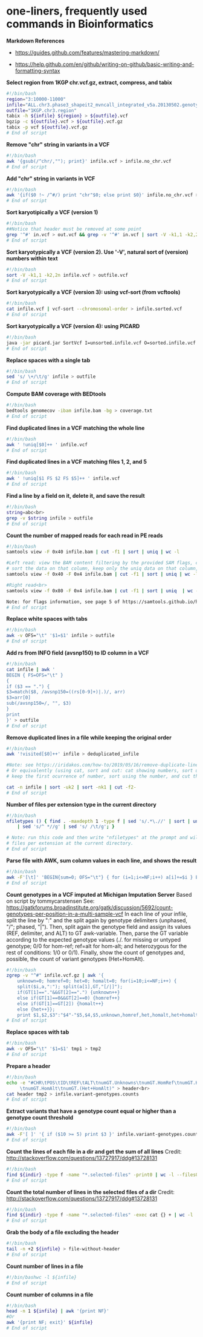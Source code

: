 # one-liners, frequently used commands in Bioinformatics

**Markdown References**

+ https://guides.github.com/features/mastering-markdown/

+ https://help.github.com/en/github/writing-on-github/basic-writing-and-formatting-syntax




**Select region from 1KGP chr.vcf.gz, extract, compress, and tabix**
```Bash
#!/bin/bash
region="3:10000-11000"
infile="ALL.chr3.phase3_shapeit2_mvncall_integrated_v5a.20130502.genotypes.vcf.gz"
outfile="1KGP.chr3.region"
tabix -h ${infile} ${region} > ${outfile}.vcf
bgzip -c ${outfile}.vcf > ${outfile}.vcf.gz
tabix -p vcf ${outfile}.vcf.gz
# End of script
```


**Remove "chr" string in variants in a VCF**
```Bash
#!/bin/bash
awk '{gsub(/^chr/,""); print}' infile.vcf > infile.no_chr.vcf
# End of script
```


**Add "chr" string in variants in VCF**
```Bash
#!/bin/bash
awk '{if($0 !~ /^#/) print "chr"$0; else print $0}' infile.no_chr.vcf > infile.vcf
# End of script
```


**Sort karyotipically a VCF (version 1)**
```Bash
#!/bin/bash
##Notice that header must be removed at some point
grep '^#' in.vcf > out.vcf && grep -v '^#' in.vcf | sort -V -k1,1 -k2,2n >> out.vcf
# End of script
```


**Sort karyotypically a VCF (version 2). Use '-V', natural sort of (version) numbers within text**
```Bash
#!/bin/bash
sort -V -k1,1 -k2,2n infile.vcf > outfile.vcf
# End of script
```


**Sort karyotypically a VCF (version 3): using vcf-sort (from vcftools)**
```Bash
#!/bin/bash
cat infile.vcf | vcf-sort --chromosomal-order > infile.sorted.vcf
# End of script
```


**Sort karyotypically a VCF (version 4): using PICARD**
```Bash
#!/bin/bash
java -jar picard.jar SortVcf I=unsorted.infile.vcf O=sorted.infile.vcf
# End of script
```


**Replace spaces with a single tab**
```Bash
#!/bin/bash
sed 's/ \+/\t/g' infile > outfile
# End of script
```


**Compute BAM coverage with BEDtools**
```Bash
#!/bin/bash
bedtools genomecov -ibam infile.bam -bg > coverage.txt
# End of script
```


**Find duplicated lines in a VCF matching the whole line**
```Bash
#!/bin/bash
awk ' !uniq[$0]++ ' infile.vcf
# End of script
```

**Find duplicated lines in a VCF matching files 1, 2, and 5**
```Bash
#!/bin/bash
awk ' !uniq[$1 FS $2 FS $5]++ ' infile.vcf
# End of script
```

**Find a line by a field on it, delete it, and save the result**
```Bash
#!/bin/bash
string=abc<br>
grep -v $string infile > outfile
# End of script
```


**Count the number of mapped reads for each read in PE reads**
```Bash
#!/bin/bash
samtools view -F 0x40 infile.bam | cut -f1 | sort | uniq | wc -l

#Left read: view the BAM content filtering by the provided SAM flags, cut the first column, 
# sort the data on that column, keep only the uniq data on that column, and count the number of lines.
samtools view -f 0x40 -F 0x4 infile.bam | cut -f1 | sort | uniq | wc -l

#Right read<br>
samtools view -f 0x80 -F 0x4 infile.bam | cut -f1 | sort | uniq  | wc -l

Note: for flags information, see page 5 of https://samtools.github.io/hts-specs/SAMv1.pdf
# End of script
```


**Replace white spaces with tabs**
```Bash
#!/bin/bash
awk -v OFS="\t" '$1=$1' infile > outfile
# End of script
```


**Add rs from INFO field (avsnp150) to ID column in a VCF**
```Bash
#!/bin/bash
cat infile | awk '
BEGIN { FS=OFS="\t" }
{
if ($3 == ".") {
$3=match($8, /avsnp150=((rs[0-9]+)|.)/, arr)
$3=arr[0]
sub(/avsnp150=/, "", $3)
}
print
}' > outfile
# End of script
```


**Remove duplicated lines in a file while keeping the original order**
```Bash
#!/bin/bash
awk '!visited[$0]++' infile > deduplicated_infile

#Note: see https://iridakos.com/how-to/2019/05/16/remove-duplicate-lines-preserving-order-linux.html
# Or equivalently (using cat, sort and cut: cat showing numbers, sort using the second column and 
# keep the first ocurrence of number, sort using the number, and cut the second column; clever!):

cat -n infile | sort -uk2 | sort -nk1 | cut -f2-
# End of script
```


**Number of files per extension type in the current directory**
```Bash
#!/bin/bash
nfiletypes () { find . -maxdepth 1 -type f | sed 's/.*\.//' | sort | uniq -c \
    | sed 's/^ *//g' | sed 's/ /\t/g'; }

# Note: run this code and then write "nfiletypes" at the prompt and will see the count of 
# files per extension at the current directory.
# End of script
```


**Parse file with AWK, sum column values in each line, and shows the result**
```Bash
#!/bin/bash
awk -F'[\t]' 'BEGIN{sum=0; OFS="\t"} { for (i=1;i<=NF;i++) a[i]+=$i } END{ for (i in a) print a[i] }' infile
# End of script
```

**Count genotypes in a VCF imputed at Michigan Imputation Server**
Based on script by tommycarstensen
See: https://gatkforums.broadinstitute.org/gatk/discussion/5692/count-genotypes-per-position-in-a-multi-sample-vcf
In each line of your infile, split the line by ":" and the split again by genotype delimiters 
(unphased, "/"; phased, "|"). Then, split again the genotype field and assign its values 
(REF, delimiter, and ALT) to GT awk-variable. Then, parse the GT variable according to the 
expected genotype values (./. for missing or untyped genotype; 0/0 for hom-ref; ref=alt for 
hom-alt; and heterozygous for the rest of conditions: 1/0 or 0/1). Finally, show the count 
of genotypes and, possible, the count of variant genotypes (Het+HomAlt).
```Bash
#!/bin/bash
zgrep -v "^#" infile.vcf.gz | awk '{
    unknown=0; homref=0; het=0; homalt=0; for(i=10;i<=NF;i++) {
    split($i,a,":"); split(a[1],GT,"[/|]");
    if(GT[1]=="."&&GT[2]==".") {unknown++}
    else if(GT[1]==0&&GT[2]==0) {homref++}
    else if(GT[1]==GT[2]) {homalt++}
    else {het++}};
    print $1,$2,$3":"$4"-"$5,$4,$5,unknown,homref,het,homalt,het+homalt}' > tmp1
# End of script
```

**Replace spaces with tab**
```Bash
#!/bin/bash
awk -v OFS="\t" '$1=$1' tmp1 > tmp2
# End of script
```

**Prepare a header**
```Bash
#!/bin/bash
echo -e "#CHR\tPOS\tID\tREF\tALT\tnumGT.Unknowns\tnumGT.HomRef\tnumGT.Het \
     \tnumGT.HomAlt\tnumGT.(Het+HomAlt)" > header<br>
cat header tmp2 > infile.variant-genotypes.counts
# End of script
```

**Extract variants that have a genotype count equal or higher than a genotype count threshold**
```Bash
#!/bin/bash
awk -F'[ ]' '{ if ($10 >= 5) print $3 }' infile.variant-genotypes.counts > variant-list
# End of script
```

**Count the lines of each file in a dir and get the sum of all lines**
Credit: http://stackoverflow.com/questions/13727917/ddg#13728131
```Bash
#!/bin/bash
find ${indir} -type f -name "*.selected-files" -print0 | wc -l --files0-from=-
# End of script
```

**Count the total number of lines in the selected files of a dir**
Credit: http://stackoverflow.com/questions/13727917/ddg#13728131
```Bash
#!/bin/bash
find ${indir} -type f -name "*.selected-files" -exec cat {} + | wc -l
# End of script
```

**Grab the body of a file excluding the header**
```Bash
#!/bin/bash
tail -n +2 ${infile} > file-without-header
# End of script
```

**Count number of lines in a file**
```Bash
#!/bin/bashwc -l ${infile}
# End of script
```

**Count number of columns in a file**
```Bash
#!/bin/bash
head -n 1 ${infile} | awk '{print NF}'
#Or
awk '{print NF; exit}' ${infile}
# End of script
```




